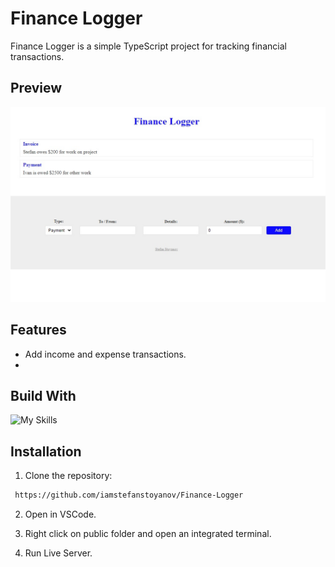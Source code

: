 # Finance Logger

Finance Logger is a simple TypeScript project for tracking financial transactions.

## Preview
![Preview](https://github.com/iamstefanstoyanov/Finance-Logger/blob/main/finLogger.jpg?raw=true)

## Features

- Add income and expense transactions.
- 
## Build With
![My Skills](https://skillicons.dev/icons?i=ts)

## Installation

1. Clone the repository:
   
```bash
 https://github.com/iamstefanstoyanov/Finance-Logger
```

2. Open in VSCode.

3. Right click on public folder and open an integrated terminal.

4. Run Live Server.
